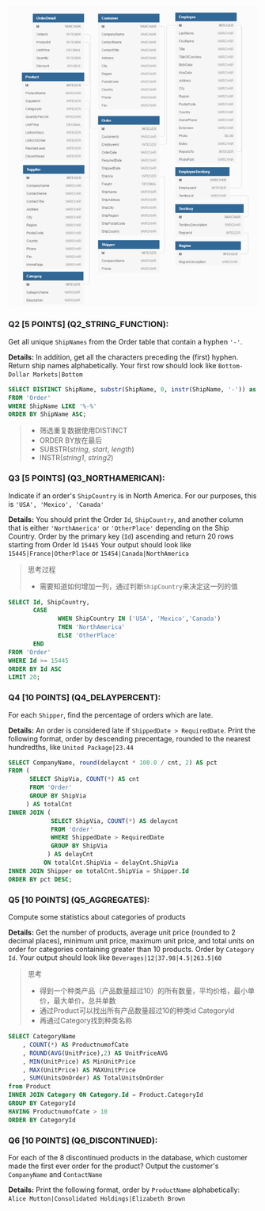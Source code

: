![schema](https://raw.githubusercontent.com/mowang111/image-hosting/master/typora_images/schema2021.png)

### Q2 [5 POINTS] (Q2_STRING_FUNCTION):

Get all unique `ShipNames` from the Order table that contain a hyphen `'-'`.

**Details:** In addition, get all the characters preceding the (first) hyphen. Return ship names alphabetically. Your first row should look like `Bottom-Dollar Markets|Bottom`

```sql
SELECT DISTINCT ShipName, substr(ShipName, 0, instr(ShipName, '-')) as PreHyphen
FROM 'Order'
WHERE ShipName LIKE '%-%'
ORDER BY ShipName ASC;
```

> + 筛选重复数据使用DISTINCT
> + ORDER BY放在最后
> + SUBSTR(*string*, *start*, *length*)
> + INSTR(*string1*, *string2*)

### Q3 [5 POINTS] (Q3_NORTHAMERICAN):

Indicate if an order's `ShipCountry` is in North America. For our purposes, this is `'USA', 'Mexico', 'Canada'`

**Details:** You should print the Order `Id`, `ShipCountry`, and another column that is either `'NorthAmerica'` or `'OtherPlace'` depending on the Ship Country.
Order by the primary key (`Id`) ascending and return 20 rows starting from Order Id `15445` Your output should look like `15445|France|OtherPlace` or `15454|Canada|NorthAmerica`

>思考过程
>
>+ 需要知道如何增加一列，通过判断`ShipCountry`来决定这一列的值

```sql
SELECT Id, ShipCountry, 
       CASE 
              WHEN ShipCountry IN ('USA', 'Mexico','Canada')
              THEN 'NorthAmerica'
              ELSE 'OtherPlace'
       END
FROM 'Order'
WHERE Id >= 15445
ORDER BY Id ASC
LIMIT 20;
```

### Q4 [10 POINTS] (Q4_DELAYPERCENT):

For each `Shipper`, find the percentage of orders which are late.

**Details:** An order is considered late if `ShippedDate > RequiredDate`. Print the following format, order by descending precentage, rounded to the nearest hundredths, like `United Package|23.44`

```sql
SELECT CompanyName, round(delaycnt * 100.0 / cnt, 2) AS pct
FROM (
      SELECT ShipVia, COUNT(*) AS cnt 
      FROM 'Order'
      GROUP BY ShipVia
     ) AS totalCnt
INNER JOIN (
            SELECT ShipVia, COUNT(*) AS delaycnt 
            FROM 'Order'
            WHERE ShippedDate > RequiredDate 
            GROUP BY ShipVia
           ) AS delayCnt
          ON totalCnt.ShipVia = delayCnt.ShipVia
INNER JOIN Shipper on totalCnt.ShipVia = Shipper.Id
ORDER BY pct DESC;
```

### Q5 [10 POINTS] (Q5_AGGREGATES):

Compute some statistics about categories of products

**Details:** Get the number of products, average unit price (rounded to 2 decimal places), minimum unit price, maximum unit price, and total units on order for categories containing greater than 10 products.
Order by `Category Id`. Your output should look like `Beverages|12|37.98|4.5|263.5|60`

> 思考
>
> + 得到一个种类产品（产品数量超过10）的所有数量，平均价格，最小单价，最大单价，总共单数
> + 通过Product可以找出所有产品数量超过10的种类id CategoryId
> + 再通过Category找到种类名称

```sql
SELECT CategoryName
    , COUNT(*) AS ProductnumofCate
    , ROUND(AVG(UnitPrice),2) AS UnitPriceAVG
    , MIN(UnitPrice) AS MinUnitPrice
    , MAX(UnitPrice) AS MAXUnitPrice
    , SUM(UnitsOnOrder) AS TotalUnitsOnOrder
from Product
INNER JOIN Category ON Category.Id = Product.CategoryId
GROUP BY CategoryId
HAVING ProductnumofCate > 10
ORDER BY CategoryId
```

### Q6 [10 POINTS] (Q6_DISCONTINUED):

For each of the 8 discontinued products in the database, which customer made the first ever order for the product? Output the customer's `CompanyName` and `ContactName`

**Details:** Print the following format, order by `ProductName` alphabetically: `Alice Mutton|Consolidated Holdings|Elizabeth Brown`

